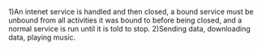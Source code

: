 1)An intenet service is handled and then closed, a bound service must be unbound from all activities it was bound to before being closed, and a normal service is run until it is told to stop.
2)Sending data, downloading data, playing music.